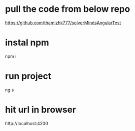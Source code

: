 # pull the code from below repo
https://github.com/thamizhk777/solverMindsAngularTest

# instal npm
npm i

# run project
ng s

# hit url in browser
http://localhost:4200